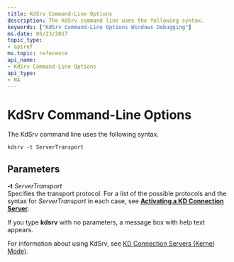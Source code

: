 ```yaml
---
title: KdSrv Command-Line Options
description: The KdSrv command line uses the following syntax.
keywords: ["KdSrv Command-Line Options Windows Debugging"]
ms.date: 05/23/2017
topic_type:
- apiref
ms.topic: reference
api_name:
- KdSrv Command-Line Options
api_type:
- NA
---
```


# KdSrv Command-Line Options


The KdSrv command line uses the following syntax.

```console
kdsrv -t ServerTransport 
```

## <span id="ddk_kdsrv_command_line_options_dbg"></span><span id="DDK_KDSRV_COMMAND_LINE_OPTIONS_DBG"></span>Parameters


<span id="_______-t_______ServerTransport______"></span><span id="_______-t_______servertransport______"></span><span id="_______-T_______SERVERTRANSPORT______"></span> **-t** *ServerTransport*   
Specifies the transport protocol. For a list of the possible protocols and the syntax for *ServerTransport* in each case, see [**Activating a KD Connection Server**](activating-a-kd-connection-server.md).

If you type **kdsrv** with no parameters, a message box with help text appears.

For information about using KdSrv, see [KD Connection Servers (Kernel Mode)](kd-connection-servers--kernel-mode-.md).

 

 





